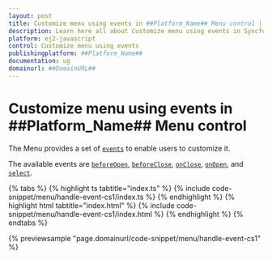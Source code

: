 ```yaml
---
layout: post
title: Customize menu using events in ##Platform_Name## Menu control | Syncfusion
description: Learn here all about Customize menu using events in Syncfusion ##Platform_Name## Menu control of Syncfusion Essential JS 2 and more.
platform: ej2-javascript
control: Customize menu using events 
publishingplatform: ##Platform_Name##
documentation: ug
domainurl: ##DomainURL##
---
```


# Customize menu using events in ##Platform_Name## Menu control

The Menu provides a set of [`events`](../../api/menu#events) to enable users to customize it.

The available events are [`beforeOpen`](../../api/menu/#beforeopen), [`beforeClose`](../..api/menu/#beforeclose), [`onClose`](../../api/menu/#onclose), [`onOpen`](../../api/menu/#onopen), and [`select`](../..api//menu/#select).

{% tabs %}
{% highlight ts tabtitle="index.ts" %}
{% include code-snippet/menu/handle-event-cs1/index.ts %}
{% endhighlight %}
{% highlight html tabtitle="index.html" %}
{% include code-snippet/menu/handle-event-cs1/index.html %}
{% endhighlight %}
{% endtabs %}
          
{% previewsample "page.domainurl/code-snippet/menu/handle-event-cs1" %}
